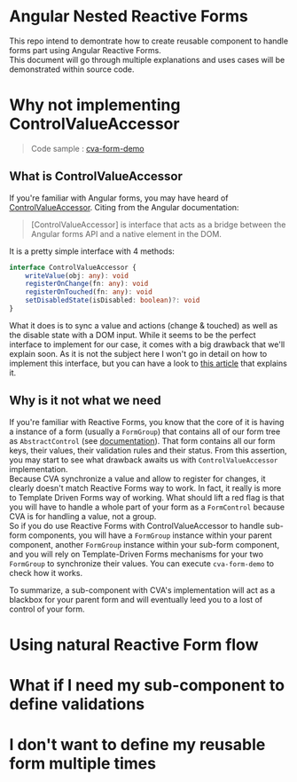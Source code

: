# Angular Nested Reactive Forms

This repo intend to demontrate how to create reusable component to handle forms part using Angular Reactive Forms.  
This document will go through multiple explanations and uses cases will be demonstrated within source code.

# Why not implementing ControlValueAccessor

> Code sample : [cva-form-demo](./cva-form-demo/)

## What is ControlValueAccessor

If you're familiar with Angular forms, you may have heard of [ControlValueAccessor](https://angular.io/api/forms/ControlValueAccessor).
Citing from the Angular documentation: 
> \[ControlValueAccessor\] is interface that acts as a bridge between the Angular forms API and a native element in the DOM.

It is a pretty simple interface with 4 methods:
```typescript
interface ControlValueAccessor {
    writeValue(obj: any): void
    registerOnChange(fn: any): void
    registerOnTouched(fn: any): void
    setDisabledState(isDisabled: boolean)?: void
}
```

What it does is to sync a value and actions (change & touched) as well as the disable state with a DOM input.
While it seems to be the perfect interface to implement for our case, it comes with a big drawback that we'll explain soon.
As it is not the subject here I won't go in detail on how to implement this interface, but you can have a look to [this article](https://medium.com/angular-in-depth/angular-nested-reactive-forms-using-cvas-b394ba2e5d0d) that explains it.

## Why is it not what we need

If you're familiar with Reactive Forms, you know that the core of it is having a instance of a form (usually a `FormGroup`) that contains all of our form tree as `AbstractControl` (see [documentation](https://angular.io/api/forms/AbstractControl)). That form contains all our form keys, their values, their validation rules and their status. From this assertion, you may start to see what drawback awaits us with `ControlValueAccessor` implementation.  
Because CVA synchronize a value and allow to register for changes, it clearly doesn't match Reactive Forms way to work. In fact, it really is more to Template Driven Forms way of working. What should lift a red flag is that you will have to handle a whole part of your form as a `FormControl` because CVA is for handling a value, not a group.  
So if you do use Reactive Forms with ControlValueAccessor to handle sub-form components, you will have a `FormGroup` instance within your parent component, another `FormGroup` instance within your sub-form component, and you will rely on Template-Driven Forms mechanisms for your two `FormGroup` to synchronize their values. You can execute `cva-form-demo` to check how it works.

To summarize, a sub-component with CVA's implementation will act as a blackbox for your parent form and will eventually leed you to a lost of control of your form.


# Using natural Reactive Form flow

# What if I need my sub-component to define validations

# I don't want to define my reusable form multiple times
